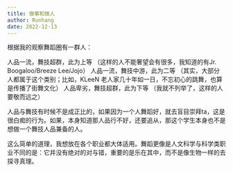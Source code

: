 ```yaml
---
title: 做事和做人
author: Runhang
date: 2022-12-13
---
```


根据我的观察舞蹈圈有一群人：

人品一流，舞技超群，此为上等 （这样的人不能奢望会有很多，我知道的有Jr. Boogaloo/Breeze Lee/Jojo）
人品一流，舞技中游，此为二等 （其实，大部分人都属于这个类别；比如，KLeeN 老人家几十年如一日，不忘初心的跳舞，也算是传播了街舞文化）
人品卑劣，舞技超群，此为下等 （我就不列举了，这样的人要敬而远之）

人品与舞技有时候不是成正比的，如果因为一个人舞蹈好，就去盲目崇拜ta，这是很白痴的行为。如果，本身知道那人品行不好，还要追从，那这个学生本身也不是想做一个舞技人品兼备的人。

这么简单的道理，我想放在各个职业都大体适用。舞蹈更像是人文科学与科学类职业不同的是：它并没有绝对的对与错，重要的是乐在其中，而不是像生物一样的去探寻真理。
